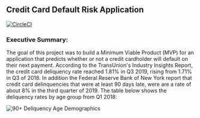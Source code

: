 ## Credit Card Default Risk Application
[![CircleCI](https://circleci.com/gh/andrewlee8247/ccdr.svg?style=svg)](https://circleci.com/gh/andrewlee8247/ccdr)

### Executive Summary:
The goal of this project was to build a Minimum Viable Product (MVP) for an application that predicts whether or not
a credit cardholder will default on their next payment. According to the TransUnion's Industry Insights Report, the credit
card deliquency rate reached 1.81% in Q3 2019, rising from 1.71% in Q3 of 2018. In addition the Federal Reserve Bank of
New York report that credit card delinquencies that were at least 90 days late, were are a rate of about 8% in the third
quarter of 2019. The table below shows the deliquency rates by age group from Q1 2018: 

![90+ Deliquency Age Demographics](https://i.ibb.co/X86NjGP/90-day-deliquency-demographics.png)


